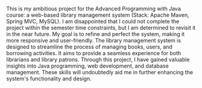 This is my ambitious project for the Advanced Programming with Java course: a web-based library management system (Stack: Apache Maven, Spring MVC, MySQL). I am disappointed that I could not complete the project within the semester time constraints, but I am determined to revisit it in the near future. My goal is to refine and perfect the system, making it more responsive and user-friendly.
The library management system is designed to streamline the process of managing books, users, and borrowing activities. It aims to provide a seamless experience for both librarians and library patrons. Through this project, I have gained valuable insights into Java programming, web development, and database management. These skills will undoubtedly aid me in further enhancing the system's functionality and design.
